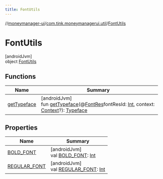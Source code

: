 ```yaml
---
title: FontUtils
---
```

//[moneymanager-ui](../../../index.html)/[com.tink.moneymanagerui.util](../index.html)/[FontUtils](index.html)



# FontUtils



[androidJvm]\
object [FontUtils](index.html)



## Functions


| Name | Summary |
|---|---|
| [getTypeface](get-typeface.html) | [androidJvm]<br>fun [getTypeface](get-typeface.html)(@[FontRes](https://developer.android.com/reference/kotlin/androidx/annotation/FontRes.html)fontResId: [Int](https://kotlinlang.org/api/latest/jvm/stdlib/kotlin/-int/index.html), context: [Context](https://developer.android.com/reference/kotlin/android/content/Context.html)?): [Typeface](https://developer.android.com/reference/kotlin/android/graphics/Typeface.html) |


## Properties


| Name | Summary |
|---|---|
| [BOLD_FONT](-b-o-l-d_-f-o-n-t.html) | [androidJvm]<br>val [BOLD_FONT](-b-o-l-d_-f-o-n-t.html): [Int](https://kotlinlang.org/api/latest/jvm/stdlib/kotlin/-int/index.html) |
| [REGULAR_FONT](-r-e-g-u-l-a-r_-f-o-n-t.html) | [androidJvm]<br>val [REGULAR_FONT](-r-e-g-u-l-a-r_-f-o-n-t.html): [Int](https://kotlinlang.org/api/latest/jvm/stdlib/kotlin/-int/index.html) |


